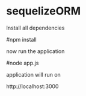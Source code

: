 # sequelizeORM

Install all dependencies

#npm install

now run the application

#node app.js

application will run on

http://localhost:3000
